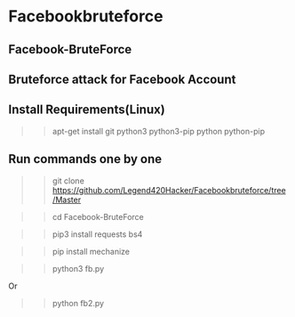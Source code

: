 # Facebookbruteforce
Facebook-BruteForce
--------------------------------------
Bruteforce attack for Facebook Account
--------------------------------------
Install Requirements(Linux)
--------------------------------------
>> apt-get install git python3 python3-pip python python-pip

Run commands one by one
--------------------------------------
>> git clone https://github.com/Legend420Hacker/Facebookbruteforce/tree/Master

>> cd Facebook-BruteForce

>> pip3 install requests bs4

>> pip install mechanize

>> python3 fb.py

Or

>>python fb2.py
